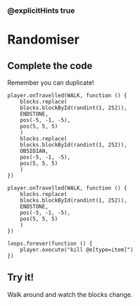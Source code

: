 ### @explicitHints true

# Randomiser

## Complete the code

Remember you can duplicate!

```blocks
player.onTravelled(WALK, function () {
    blocks.replace(
    blocks.blockById(randint(1, 252)),
    ENDSTONE,
    pos(-5, -1, -5),
    pos(5, 5, 5)
    )
    blocks.replace(
    blocks.blockById(randint(1, 252)),
    OBSIDIAN,
    pos(-5, -1, -5),
    pos(5, 5, 5)
    )
})
```

```template
player.onTravelled(WALK, function () {
    blocks.replace(
    blocks.blockById(randint(1, 252)),
    ENDSTONE,
    pos(-5, -1, -5),
    pos(5, 5, 5)
    )
})
```

```customts
loops.forever(function () {
	player.execute("kill @e[type=item]")
})
```

## Try it!

Walk around and watch the blocks change.
